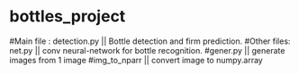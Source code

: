 # bottles_project
#Main file : detection.py || Bottle detection and firm prediction.
#Other files: net.py || conv neural-network for bottle recognition.
             #gener.py || generate images from 1 image
             #img_to_nparr || convert image to numpy.array
